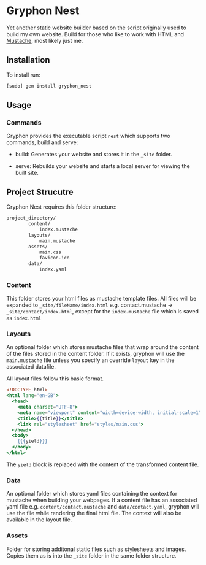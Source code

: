 # Gryphon Nest

Yet another static website builder based on the script originally used to build my own website. Build for those who like to work with HTML and [Mustache](https://mustache.github.io/), most likely just me.

## Installation

To install run:

```sh
[sudo] gem install gryphon_nest
```

## Usage

### Commands

Gryphon provides the executable script `nest` which supports two commands, build and serve:

* build: Generates your website and stores it in the `_site` folder.

* serve: Rebuilds your website and starts a local server for viewing the built site.

## Project Strucutre

Gryphon Nest requires this folder structure:

```txt
project_directory/
        content/
            index.mustache
        layouts/
            main.mustache
        assets/
            main.css
            favicon.ico
        data/
            index.yaml
```

### Content

This folder stores your html files as mustache template files. All files will be expanded to `_site/fileName/index.html` e.g. contact.mustache -> `_site/contact/index.html`, except for the `index.mustache` file which is saved as `index.html`

### Layouts

An optional folder which stores mustache files that wrap around the content of the files stored in the content folder. If it exists, gryphon will use the  `main.mustache` file unless you specify an override `layout` key in the associated datafile.

All layout files follow this basic format.

```mustache
<!DOCTYPE html>
<html lang="en-GB">
  <head>
    <meta charset="UTF-8">
    <meta name="viewport" content="width=device-width, initial-scale=1">
    <title>{{title}}</title>
    <link rel="stylesheet" href="styles/main.css">
  </head>
  <body>
    {{{yield}}}
  </body>
</html>
```

The `yield` block is replaced with the content of the transformed content file.

### Data

An optional folder which stores yaml files containing the context for mustache when building your webpages. If a content file has an associated yaml file e.g. `content/contact.mustache` and `data/contact.yaml`, gryphon will use the file while rendering the final html file. The context will also be available in the layout file.

### Assets

Folder for storing additonal static files such as stylesheets and images. Copies them as is into the `_site` folder in the same folder structure.
